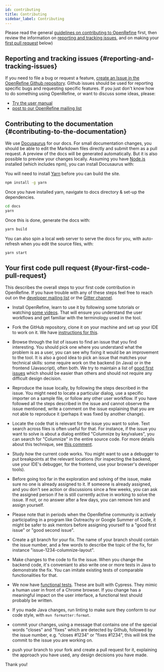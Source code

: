 ```yaml
---
id: contributing
title: Contributing
sidebar_label: Contributing
---
```


Please read the general [guidelines on contributing to OpenRefine](https://github.com/OpenRefine/OpenRefine/blob/master/CONTRIBUTING.md) first, then review the information on [reporting and tracking issues](#reporting-and-tracking-issues), and on making your [first pull request](#your-first-pull-request) below)

## Reporting and tracking issues {#reporting-and-tracking-issues}

If you need to file a bug or request a feature, [create an Issue in the OpenRefine Github repository](https://github.com/OpenRefine/OpenRefine/issues). Github issues should be used for reporting specific bugs and requesting specific features. If you just don't know how to do something using OpenRefine, or want to discuss some ideas, please:

- [Try the user manual](/)
- [post to our OpenRefine mailing list](http://groups.google.com/group/openrefine/)

## Contributing to the documentation {#contributing-to-the-documentation}

We use [Docusaurus](https://docusaurus.io/) for our docs. For small documentation changes, you should be able to edit the Markdown files directly and submit them as a pull request. A preview of the docs will be generated automatically. But it is also
possible to preview your changes locally. Assuming you have [Node.js](https://nodejs.org/en/download/) installed (which includes npm), you can install Docusaurus with:

You will need to install [Yarn](https://yarnpkg.com/getting-started/install) before you can build the site.
```sh
npm install -g yarn
```

Once you have installed yarn, navigate to docs directory & set-up the dependencies.

```sh
cd docs
yarn
```

Once this is done, generate the docs with:

```sh
yarn build
```

You can also spin a local web server to serve the docs for you, with auto-refresh when you edit the source files, with:
```sh
yarn start
```

## Your first code pull request {#your-first-code-pull-request}

This describes the overall steps to your first code contribution in OpenRefine. If you have trouble with any of these steps feel free to reach out on the [developer mailing list](https://groups.google.com/forum/#!forum/openrefine-dev) or the [Gitter channel](https://gitter.im/OpenRefine/OpenRefine).

- Install OpenRefine, learn to use it by following some tutorials or watching [some videos](http://openrefine.org/). That will ensure you understand the user workflows and get familiar with the terminology used in the tool.

- Fork the GitHub repository, clone it on your machine and set up your IDE to work on it. We have [instructions for this](https://github.com/OpenRefine/OpenRefine/wiki/Building-OpenRefine-From-Source).

- Browse through the list of issues to find an issue that you find interesting. You should pick one where you understand what the problem is as a user, you can see why fixing it would be an improvement to the tool. It is also a good idea to pick an issue that matches your technical skills: some require work on the backend (in Java) or in the frontend (Javascript), often both. We try to maintain a list of [good first issues](https://github.com/OpenRefine/OpenRefine/issues?q=is%3Aopen+is%3Aissue+label%3A%22good+first+issue%22) which should be easier than others and should not require any difficult design decision.

- Reproduce the issue locally, by following the steps described in the issue. You might need to locate a particular dialog, use a specific importer on a sample file, or follow any other user workflow. If you have followed all the steps described in the issue and cannot observe the issue mentioned, write a comment on the issue explaining that you are not able to reproduce it (perhaps it was fixed by another change).

- Locate the code that is relevant for the issue you want to solve. Text search across files is often useful for that. For instance, if the issue you want to solve is about a dialog entitled "Columnize by key/values", you can search for "Columnize" in the entire source code. For more details about this technique, see [this comment](https://github.com/OpenRefine/OpenRefine/issues/3137#issuecomment-691649962).

- Study how the current code works. You might want to use a debugger to put breakpoints at the relevant locations (for inspecting the backend, use your IDE's debugger, for the frontend, use your browser's developer tools).

- Before going too far in the exploration and solving of the issue, make sure no one is already assigned to it. If someone is already assigned, and you don't see action or discussions since a few weeks, you can ask the assigned person if he is still currently active in working to solve the issue. If not, or no answer after a few days, you can remove him and assign yourself.

- Please note that in periods when the OpenRefine community is actively participating in a program like Outreachy or Google Summer of Code, it might be safer to ask mentors before assigning yourself to a "good first issue" or "good second issue".

- Create a git branch for your fix. The name of your branch should contain the issue number, and a few words to describe the topic of the fix, for instance "issue-1234-columnize-layout".

- Make changes to the code to fix the issue. When you change the backend code, it's conveniant to also write one or more tests in Java to demonstrate the fix. You can imitate existing tests of comparable functionalities for that. 

- We now have [functional tests](#functional-tests). These are built with Cypress. They mimic a human user in front of a Chrome browser. If you change has a meaningful impact on the user interface, a functional test should probably be written.

- If you made Java changes, run linting to make sure they conform to our code style, with `mvn formatter:format`.

- commit your changes, using a message that contains one of the special words "closes" and "fixes" which are detected by Github, followed by the issue number, e.g. "closes #1234" or "fixes #1234", this will link the commit to the issue you are working on.

- push your branch to your fork and create a pull request for it, explaining the approach you have used, any design decisions you have made.

Thank you!
